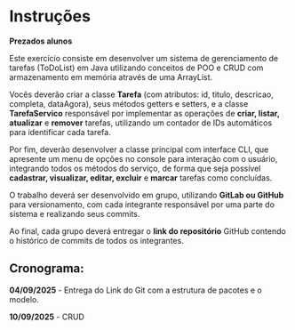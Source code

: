 # Instruções

**Prezados alunos**

Este exercício consiste em desenvolver um sistema de gerenciamento de tarefas (ToDoList) em Java utilizando conceitos de POO e CRUD com armazenamento em memória através de uma ArrayList.

Vocês deverão criar a classe **Tarefa** (com atributos: id, titulo, descricao, completa, dataAgora), seus métodos getters e setters, e a classe **TarefaServico** responsável por implementar as operações de **criar, listar, atualizar** e **remover** tarefas, utilizando um contador de IDs automáticos para identificar cada tarefa.

Por fim, deverão desenvolver a classe principal com interface CLI, que apresente um menu de opções no console para interação com o usuário, integrando todos os métodos do serviço, de forma que seja possível **cadastrar, visualizar, editar, excluir** e **marcar** tarefas como concluídas.


O trabalho deverá ser desenvolvido em grupo, utilizando **GitLab ou GitHub** para versionamento, com cada integrante responsável por uma parte do sistema e realizando seus commits.

Ao final, cada grupo deverá entregar o **link do repositório** GitHub contendo o histórico de commits de todos os integrantes.

## Cronograma:
**04/09/2025** - Entrega do Link do Git com a estrutura de pacotes e o modelo.

**10/09/2025** - CRUD